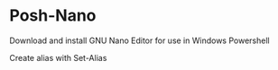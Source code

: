 # Posh-Nano
Download and install GNU Nano Editor for use in Windows Powershell

Create alias with Set-Alias

